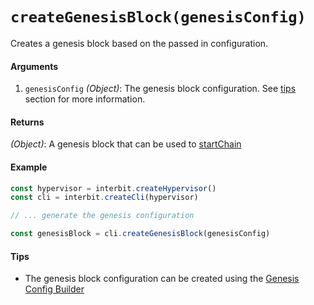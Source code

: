 # `createGenesisBlock(genesisConfig)`

Creates a genesis block based on the passed in configuration. 

#### Arguments

1. `genesisConfig` *(Object)*: The genesis block configuration. See [tips](#tips) section for more information.


#### Returns

*(Object)*: A genesis block that can be used to [startChain](startChain.md)


#### Example

```js
const hypervisor = interbit.createHypervisor()
const cli = interbit.createCli(hypervisor)

// ... generate the genesis configuration

const genesisBlock = cli.createGenesisBlock(genesisConfig)
```

#### Tips

 - The genesis block configuration can be created using the [Genesis Config Builder](../genesisConfigBuilder.md)